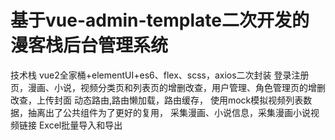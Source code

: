# 基于vue-admin-template二次开发的漫客栈后台管理系统
技术栈 vue2全家桶+elementUI+es6、flex、scss，axios二次封装
登录注册页，漫画、小说，视频分类页和列表页的增删改查，用户管理、角色管理页的增删改查，上传封面
动态路由,路由懒加载，路由缓存，
使用mock模拟视频列表数据，抽离出了公共组件为了更好的复用，
采集漫画、小说信息，采集漫画小说视频链接
Excel批量导入和导出